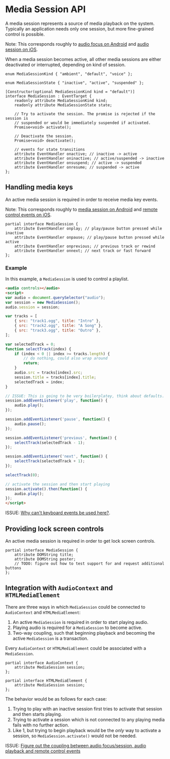 # Media Session API

A media session represents a source of media playback on the system. Typically an application needs only one session, but more fine-grained control is possible.

Note: This corresponds roughly to [audio focus on Android](http://developer.android.com/training/managing-audio/audio-focus.html) and [audio session on iOS](https://developer.apple.com/library/ios/documentation/Audio/Conceptual/AudioSessionProgrammingGuide/Introduction/Introduction.html).

When a media session becomes active, all other media sessions are either deactivated or interrupted, depending on kind of session.

```WebIDL
enum MediaSessionKind { "ambient", "default", "voice" };

enum MediaSessionState { "inactive", "active", "suspended" };

[Constructor(optional MediaSessionKind kind = "default")]
interface MediaSession : EventTarget {
    readonly attribute MediaSessionKind kind;
    readonly attribute MediaSessionState state;

    // Try to activate the session. The promise is rejected if the session is
    // suspended or would be immediately suspended if activated.
    Promise<void> activate();

    // Deactivate the session.
    Promise<void> deactivate();

    // events for state transitions
    attribute EventHandler onactive; // inactive -> active
    attribute EventHandler oninactive; // active/suspended -> inactive
    attribute EventHandler onsuspend; // active -> suspended
    attribute EventHandler onresume; // suspended -> active
};
```

## Handling media keys

An active media session is required in order to receive media key events.

Note: This corresponds roughly to [media session on Android](http://developer.android.com/training/managing-audio/audio-focus.html) and [remote control events on iOS](https://developer.apple.com/library/ios/documentation/EventHandling/Conceptual/EventHandlingiPhoneOS/Remote-ControlEvents/Remote-ControlEvents.html).

```WebIDL
partial interface MediaSession {
    attribute EventHandler onplay; // play/pause button pressed while inactive
    attribute EventHandler onpause; // play/pause button pressed while active
    attribute EventHandler onprevious; // previous track or rewind
    attribute EventHandler onnext; // next track or fast forward
};
```

### Example

In this example, a `MediaSession` is used to control a playlist.

```HTML
<audio controls></audio>
<script>
var audio = document.querySelector("audio");
var session = new MediaSession();
audio.session = session;

var tracks = [
    { src: "track1.ogg", title: "Intro" },
    { src: "track2.ogg", title: "A Song" },
    { src: "track3.ogg", title: "Outro" },
];

var selectedTrack = 0;
function selectTrack(index) {
    if (index < 0 || index >= tracks.length) {
        // do nothing, could also wrap around
        return;
    }
    audio.src = tracks[index].src;
    session.title = tracks[index].title;
    selectedTrack = index;
}

// ISSUE: This is going to be very boilerplatey, think about defaults.
session.addEventListener('play', function() {
    audio.play();
});

session.addEventListener('pause', function() {
    audio.pause();
});

session.addEventListener('previous', function() {
    selectTrack(selectedTrack - 1);
});

session.addEventListener('next', function() {
    selectTrack(selectedTrack + 1);
});

selectTrack(0);

// activate the session and then start playing
session.activate().then(function() {
    audio.play();
});
</script>
```

ISSUE: [Why can't keyboard events be used here?](https://github.com/whatwg/media-keys/issues/21).

## Providing lock screen controls

An active media session is required in order to get lock screen controls.

```WebIDL
partial interface MediaSession {
    attribute DOMString title;
    attribute DOMString poster;
    // TODO: figure out how to test support for and request additional buttons
};
```

## Integration with `AudioContext` and `HTMLMediaElement`

There are three ways in which `MediaSession` could be connected to `AudioContext` and `HTMLMediaElement`:
 1. An active `MediaSession` is required in order to start playing audio.
 2. Playing audio is required for a `MediaSession` to become active.
 3. Two-way coupling, such that beginning playback and becoming the active `MediaSession` is a transaction.

Every `AudioContext` or `HTMLMediaElement` could be associated with a `MediaSession`.

```WebIDL
partial interface AudioContext {
    attribute MediaSession session;
};
```

```WebIDL
partial interface HTMLMediaElement {
    attribute MediaSession session;
};
```

The behavior would be as follows for each case:
 1. Trying to play with an inactive session first tries to activate that session and then starts playing.
 2. Trying to activate a session which is not connected to any playing media fails with no further action.
 3. Like 1, but trying to begin playback would be the *only* way to activate a session, so `MediaSession.activate()` would not be needed.

ISSUE: [Figure out the coupling between audio focus/session, audio playback and remote control events](https://github.com/whatwg/media-keys/issues/9)
